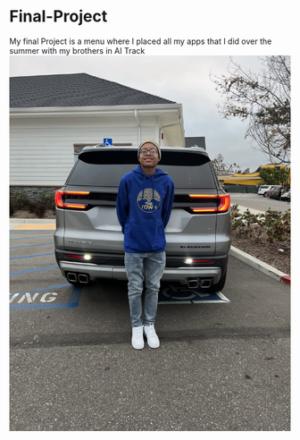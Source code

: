 # Final-Project
 My final Project is a menu where I placed all my apps that I did over the summer with my brothers in AI Track
 ![Alt text](https://github.com/Jaythe10/Final-Project/blob/main/IMG_0929.jpg?raw=true)

